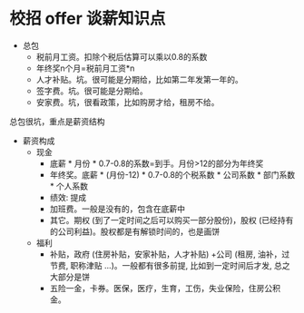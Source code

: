 # 校招 offer 谈薪知识点

* 总包
	* 税前月工资。扣除个税后估算可以乘以0.8的系数
	* 年终奖n个月=税前月工资*n
	* 人才补贴。坑。很可能是分期给，比如第二年发第一年的。
	* 签字费。坑。很可能是分期给。
	* 安家费。坑，很看政策，比如购房才给，租房不给。

总包很坑，重点是薪资结构

* 薪资构成
	* 现金
		* 底薪 * 月份 * 0.7-0.8的系数=到手。月份>12的部分为年终奖
		* 年终奖。底薪 * (月份-12) * 0.7-0.8的个税系数 * 公司系数 * 部门系数 * 个人系数
		* 绩效: 提成
		* 加班费。一般是没有的，包含在底薪中
		* 其它。期权 (到了一定时间之后可以购买一部分股份)，股权 (已经持有的公司利益)。股权都是有解锁时间的，也是画饼
	* 福利
		* 补贴，政府 (住房补贴，安家补贴，人才补贴) +公司 (租房, 油补，过节费, 职称津贴 ...)。一般都有很多前提, 比如到一定时间后才发, 总之大部分是饼
		* 五险一金，卡券。医保，医疗，生育，工伤，失业保险，住房公积金。
<!--stackedit_data:
eyJoaXN0b3J5IjpbMTEwMzYwNjc5OV19
-->